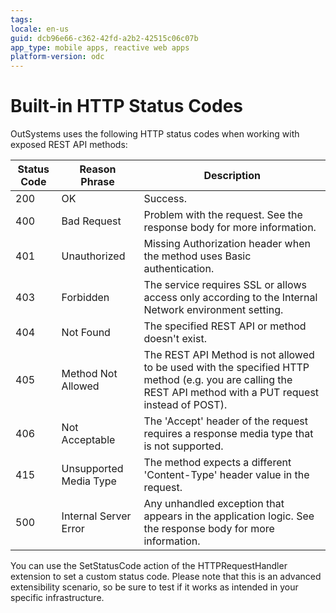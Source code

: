 ```yaml
---
tags: 
locale: en-us
guid: dcb96e66-c362-42fd-a2b2-42515c06c07b
app_type: mobile apps, reactive web apps
platform-version: odc
---
```


# Built-in HTTP Status Codes

OutSystems uses the following HTTP status codes when working with exposed REST API methods:

Status Code | Reason Phrase | Description  
---|---|---  
200 | OK | Success.  
400 | Bad Request | Problem with the request. See the response body for more information.  
401 | Unauthorized | Missing Authorization header when the method uses Basic authentication. 
403 | Forbidden | The service requires SSL or allows access only according to the Internal Network environment setting.  
404 | Not Found | The specified REST API or method doesn't exist.  
405 | Method Not Allowed | The REST API Method is not allowed to be used with the specified HTTP method (e.g. you are calling the REST API method with a PUT request instead of POST).  
406 | Not Acceptable | The 'Accept' header of the request requires a response media type that is not supported.  
415 | Unsupported Media Type | The method expects a different 'Content-Type' header value in the request.  
500 | Internal Server Error | Any unhandled exception that appears in the application logic. See the response body for more information.  

You can use the SetStatusCode action of the HTTPRequestHandler extension to set a custom status code. Please note that this is an advanced extensibility scenario, so be sure to test if it works as intended in your specific infrastructure.
